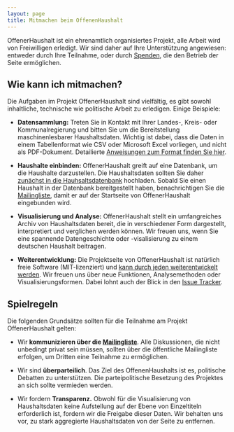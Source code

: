 ```yaml
---
layout: page
title: Mitmachen beim OffenenHaushalt
---
```


OffenerHaushalt ist ein ehrenamtlich organisiertes Projekt, alle Arbeit wird von Freiwilligen erledigt. Wir sind daher auf Ihre Unterstützung angewiesen: entweder durch Ihre Teilnahme, oder durch [Spenden](http://okfn.de/about/spenden/), die den Betrieb der Seite ermöglichen.

## Wie kann ich mitmachen?

Die Aufgaben im Projekt OffenerHaushalt sind vielfältig, es gibt sowohl inhaltliche, technische wie politische Arbeit zu erledigen. Einige Beispiele:

* **Datensammlung:** Treten Sie in Kontakt mit Ihrer Landes-, Kreis- oder Kommunalregierung und bitten Sie um die Bereitstellung maschinenlesbarer Haushaltsdaten. Wichtig ist dabei, dass die Daten in einem Tabellenformat wie CSV oder Microsoft Excel vorliegen, und nicht als PDF-Dokument. Detailierte [Anweisungen zum Format finden Sie hier](/page/format.html).

* **Haushalte einbinden:** OffenerHaushalt greift auf eine Datenbank, um die Haushalte darzustellen. Die Haushaltsdaten sollten Sie daher [zunächst in die Hauhsaltsdatenbank](http://db.offenerhaushalt.de) hochladen. Sobald Sie einen Haushalt in der Datenbank bereitgestellt haben, benachrichtigen Sie die [Mailingliste](http://lists.okfn.org/mailman/listinfo/offener-haushalt), damit er auf der Startseite von OffenerHaushalt eingebunden wird.

* **Visualisierung und Analyse:** OffenerHaushalt stellt ein umfangreiches Archiv von Haushaltsdaten bereit, die in verschiedener Form dargestellt, interpretiert und verglichen werden können. Wir freuen uns, wenn Sie eine spannende Datengeschichte oder -visalisierung zu einem deutschen Haushalt beitragen.

* **Weiterentwicklung:** Die Projektseite von OffenerHaushalt ist natürlich freie Software (MIT-lizenziert) und [kann durch jeden weiterentwickelt werden](https://github.com/okfde/offenerhaushalt.de). Wir freuen uns über neue Funktionen, Analysemethoden oder Visualisierungsformen. Dabei lohnt auch der Blick in den [Issue Tracker](https://github.com/okfde/offenerhaushalt.de/issues).

## Spielregeln

Die folgenden Grundsätze sollten für die Teilnahme am Projekt OffenerHaushalt gelten:

* Wir **kommunizieren über die [Mailingliste](http://lists.okfn.org/mailman/listinfo/offener-haushalt)**. Alle Diskussionen, die nicht unbedingt privat sein müssen, sollten über die öffentliche Mailingliste erfolgen, um Dritten eine Teilnahme zu ermöglichen.

* Wir sind **überparteilich**. Das Ziel des OffenenHaushalts ist es, politische Debatten zu unterstützen. Die parteipolitische Besetzung des Projektes an sich sollte vermieden werden.

* Wir fordern **Transparenz.** Obwohl für die Visualisierung von Haushaltsdaten keine Aufstellung auf der Ebene von Einzeltiteln erforderlich ist, fordern wir die Freigabe dieser Daten. Wir behalten uns vor, zu stark aggregierte Haushaltsdaten von der Seite zu entfernen.
